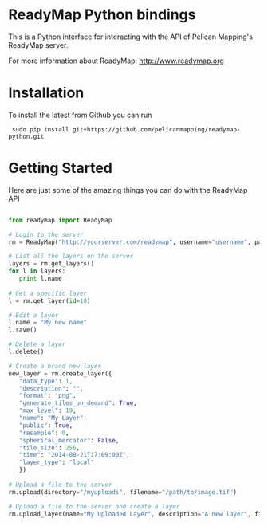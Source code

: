 ReadyMap Python bindings
=========================

This is a Python interface for interacting with the API of Pelican Mapping's ReadyMap server.

For more information about ReadyMap:  http://www.readymap.org

# Installation

To install the latest from Github you can run

     sudo pip install git+https://github.com/pelicanmapping/readymap-python.git
     
# Getting Started

Here are just some of the amazing things you can do with the ReadyMap API

```python

from readymap import ReadyMap

# Login to the server
rm = ReadyMap("http://yourserver.com/readymap", username="username", password="password")

# List all the layers on the server
layers = rm.get_layers()
for l in layers:
   print l.name
   
# Get a specific layer
l = rm.get_layer(id=10)

# Edit a layer
l.name = "My new name"
l.save()

# Delete a layer
l.delete()

# Create a brand new layer
new_layer = rm.create_layer({
   "data_type": 1,
   "description": "",
   "format": "png",
   "generate_tiles_on_demand": True,
   "max_level": 19,
   "name": "My Layer",
   "public": True,
   "resample": 0,
   "spherical_mercator": False,
   "tile_size": 256,
   "time": "2014-08-21T17:09:00Z",
   "layer_type": "local"
   })
   
# Upload a file to the server
rm.upload(directory="/myuploads", filename="/path/to/image.tif")

# Upload a file to the server and create a layer
rm.upload_layer(name="My Uploaded Layer", description="A new layer", files=["/path/to/image.tif",])
```
      

    
    
    
